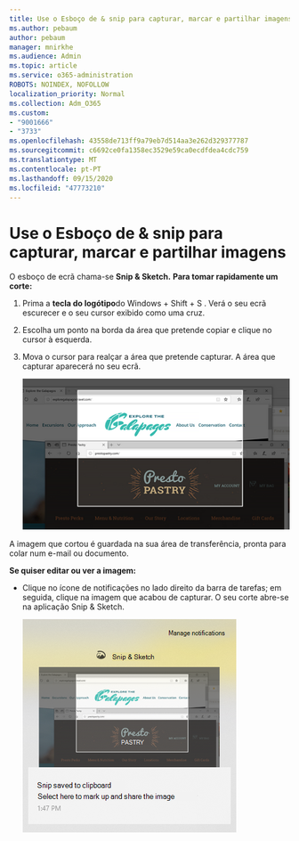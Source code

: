 ```yaml
---
title: Use o Esboço de & snip para capturar, marcar e partilhar imagens
ms.author: pebaum
author: pebaum
manager: mnirkhe
ms.audience: Admin
ms.topic: article
ms.service: o365-administration
ROBOTS: NOINDEX, NOFOLLOW
localization_priority: Normal
ms.collection: Adm_O365
ms.custom:
- "9001666"
- "3733"
ms.openlocfilehash: 43558de713ff9a79eb7d514aa3e262d329377787
ms.sourcegitcommit: c6692ce0fa1358ec3529e59ca0ecdfdea4cdc759
ms.translationtype: MT
ms.contentlocale: pt-PT
ms.lasthandoff: 09/15/2020
ms.locfileid: "47773210"
---
```

# <a name="use-snip--sketch-to-capture-mark-up-and-share-images"></a>Use o Esboço de & snip para capturar, marcar e partilhar imagens

O esboço de ecrã chama-se **Snip & Sketch.** **Para tomar rapidamente um corte:**

1. Prima a **tecla do logótipo**do Windows + Shift + S . Verá o seu ecrã escurecer e o seu cursor exibido como uma cruz. 

2. Escolha um ponto na borda da área que pretende copiar e clique no cursor à esquerda. 

3. Mova o cursor para realçar a área que pretende capturar. A área que capturar aparecerá no seu ecrã.

   ![imagem de seleção destacada](media/snipone.png)

A imagem que cortou é guardada na sua área de transferência, pronta para colar num e-mail ou documento. 

**Se quiser editar ou ver a imagem:** 

- Clique no ícone de notificações no lado direito da barra de tarefas; em seguida, clique na imagem que acabou de capturar. O seu corte abre-se na aplicação Snip & Sketch.

   ![imagem de imagem exibindo em app de snipping](media/sniptwo.png)
